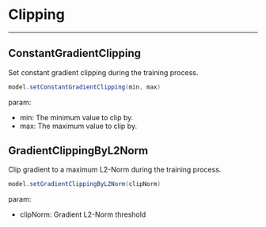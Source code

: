 # Clipping

--------

## ConstantGradientClipping ##

Set constant gradient clipping during the training process.

```scala
model.setConstantGradientClipping(min, max)
```
param:
   * min: The minimum value to clip by.
   * max: The maximum value to clip by.

## GradientClippingByL2Norm ##

Clip gradient to a maximum L2-Norm during the training process.

```scala
model.setGradientClippingByL2Norm(clipNorm)
```
param:
   * clipNorm: Gradient L2-Norm threshold
